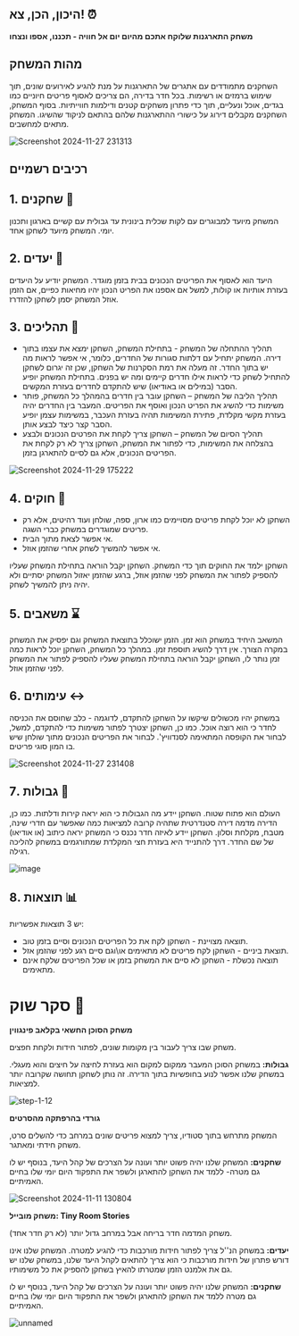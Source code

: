 ## היכון, הכן, צא! ⏰
**משחק התארגנות שלוקח אתכם מהיום יום אל חוויה - תכננו, אספו ונצחו**

## מהות המשחק
השחקנים מתמודדים עם אתגרים של התארגנות על מנת להגיע לאירועים שונים, תוך שימוש ברמזים או רשימות. בכל חדר בדירה, הם צריכים לאסוף פריטים חיוניים כמו בגדים, אוכל ונעליים, תוך כדי פתרון משחקים קטנים ודילמות חווייתיות. בסוף המשחק, השחקנים מקבלים דירוג על כישורי ההתארגנות שלהם בהתאם לניקוד שהשיגו.
המשחק מתאים למחשבים.


![Screenshot 2024-11-27 231313](https://github.com/user-attachments/assets/4f4f67a4-694f-4c74-ac39-ba82aeb751af)


## רכיבים רשמיים
## 1. שחקנים 👾
המשחק מיועד למבוגרים עם לקות שכלית בינונית עד גבולית עם קשיים בארגון ותכנון יומי.
המשחק מיועד לשחקן אחד.

## 2. יעדים 🎯
היעד הוא לאסוף את הפריטים הנכונים בבית בזמן מוגדר.
המשחק יודיע על היעדים בעזרת אותיות או קולות, למשל אם אספנו את הפריט הנכון יהיו מחיאות כפיים, אם הזמן אוזל המשחק יסמן לשחקן להזדרז.

## 3. תהליכים 🎲
 - תהליך ההתחלה של המשחק - בתחילת המשחק, השחקן ימצא את עצמו בתוך דירה. המשחק יתחיל עם דלתות סגורות של החדרים, כלומר, אי אפשר לראות מה יש בתוך החדר. זה מעלה את רמת הסקרנות של השחקן, שכן זה יגרום לשחקן להתחיל לשחק כדי לראות אילו חדרים קיימים ומה יש        בפנים. בתחילת המשחק יופיע הסבר (במילים או באודיאו) שיש להתקדם לחדרים בעזרת המקשים.
- תהליך הליבה של המשחק – השחקן עובר בין חדרים בהמהלך כל המשחק, פותר משימות כדי להשיג את הפריט הנכון ואוסף את הפריטים. המעבר בין החדרים יהיה בעזרת מקשי מקלדת, פתירת המשימות תהיה בעזרת העכבר, במשימות עצמן יופיע הסבר קצר כיצד לבצע אותן.
- תהליך הסיום של המשחק – השחקן צריך לקחת את הפרטים הנכונים ולבצע בהצלחה את המשימות, כדי לפתור את המשחק, השחקן צריך לא רק לקחת את הפריטים הנכונים, אלא גם לסיים להתארגן בזמן.

 
![Screenshot 2024-11-29 175222](https://github.com/user-attachments/assets/5f4cf868-88b8-4910-b34c-f59c0db93b11)


## 4. חוקים 📓
- השחקן לא יוכל לקחת פריטים מסויימים כמו ארון, ספה, שולחן ועוד רהיטים, אלא רק פריטים שמוגדרים במשחק כברי השגה.
- אי אפשר לצאת מתוך הבית.
- אי אפשר להמשיך לשחק אחרי שהזמן אוזל.
  
השחקן ילמד את החוקים תוך כדי המשחק.
השחקן יקבל הוראה בתחילת המשחק שעליו להספיק לפתור את המשחק לפני שהזמן אוזל, ברגע שהזמן יאזול המשחק יסתיים ולא יהיה ניתן להמשיך לשחק.

## 5. משאבים ⌛
המשאב היחיד במשחק הוא זמן.
הזמן ישוכלל בתוצאת המשחק וגם יפסיק את המשחק במקרה הצורך.
אין דרך להשיג תוספת זמן.
במהלך כל המשחק, השחקן יוכל לראות כמה זמן נותר לו, השחקן יקבל הוראה בתחילת המשחק שעליו להספיק לפתור את המשחק לפני שהזמן אוזל.

## 6. עימותים ↔️
במשחק יהיו מכשולים שיקשו על השחקן להתקדם, לדוגמה - כלב שחוסם את הכניסה לחדר כי הוא רוצה אוכל.
כמו כן, השחקן יצטרך לפתור משימות כדי להתקדם, למשל, לבחור את הקופסה המתאימה לסנדוויץ'. לבחור את הפריטים הנכונים מתוך שולחן שיש בו המון סוגי פריטים.

![Screenshot 2024-11-27 231408](https://github.com/user-attachments/assets/fd7842d8-5f4e-40da-8c18-4803685a9b24)


## 7. גבולות 🚧
העולם הוא פתוח שטוח.
השחקן יידע מה הגבולות כי הוא יראה קירות ודלתות. כמו כן, הדירה מדמה דירה סטנדרטית שתהיה קרובה למציאות כמה שאפשר עם חדרי שינה, מטבח, מקלחת וסלון.
השחקן יידע לאיזה חדר נכנס כי המשחק יראה כיתוב (או אודיאו) של שם החדר.
דרך להתנייד היא בעזרת חצי המקלדת שמתורגמים במשחק להליכה רגילה.


![image](https://github.com/user-attachments/assets/70438644-59ec-4d98-852d-1b3e3b772845)



## 8. תוצאות 📊
יש 3 תוצאות אפשריות:
- תוצאה מצויינת - השחקן לקח את כל הפריטים הנכונים וסיים בזמן טוב.
- תוצאת ביניים - השחקן לקח פריטים לא מתאימים או\וגם סיים רגע לפני שהזמן אזל.
- תוצאה נכשלת - השחקן לא סיים את המשחק בזמן או שכל הפריטים שלקח אינם מתאימים.
  
# סקר שוק 📃
**משחק הסוכן החשאי בקלאב פינגווין**

משחק שבו צריך לעבור בין מקומות שונים, לפתור חידות ולקחת חפצים.

**גבולות:** במשחק הסוכן המעבר ממקום למקום הוא בעזרת לחיצה על חיצים והוא מעגלי. במשחק שלנו אפשר לנוע בחופשיות בתוך הדירה. זה נותן לשחקן תחושה שקרובה יותר למציאות.

![step-1-12](https://github.com/user-attachments/assets/6637d328-252b-4d65-8ca8-40873534d676)
  
  
**גורדי בהרפתקה מהסרטים**

המשחק מתרחש בתוך סטודיו, צריך למצוא פריטים שונים במרחב כדי להשלים סרט, משחק חידתי ומאתגר.

**שחקנים:** המשחק שלנו יהיה פשוט יותר ועונה על הצרכים של קהל היעד, בנוסף יש לו גם מטרה- ללמד את השחקן להתארגן ולשפר את התפקוד היום יומי שלו בחיים האמיתיים.

![Screenshot 2024-11-11 130804](https://github.com/user-attachments/assets/01a02609-ebf8-46a5-91f6-ebc8a35ea2dc)


**משחק מובייל: Tiny Room Stories**

משחק המדמה חדר בריחה אבל במרחב גדול יותר (לא רק חדר אחד).

**יעדים:** במשחק הנ''ל צריך לפתור חידות מורכבות כדי להגיע למטרה. המשחק שלנו אינו דורש פתרון של חידות מורכבות כי הוא צריך להתאים לקהל היעד שלנו, במשחק שלנו יש גם את אלמנט הזמן שמטרתו להאיץ בשחקן להספיק את כל משימותיו.
  
**שחקנים:** המשחק שלנו יהיה פשוט יותר ועונה על הצרכים של קהל היעד, בנוסף יש לו גם מטרה ללמד את השחקן להתארגן ולשפר את התפקוד היום יומי שלו בחיים האמיתיים.

![unnamed](https://github.com/user-attachments/assets/9994fb1c-d1b9-4b49-9925-9fb6e223987c)




